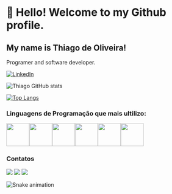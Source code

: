 # 👋 Hello! Welcome to my Github profile.
## My name is Thiago de Oliveira!
Programer and software developer.

[![LinkedIn](https://img.shields.io/badge/LinkedIn-0077B5?style=for-the-badge&logo=linkedin&logoColor=white)](https://www.linkedin.com/in/thiago-de-oliveira-sampaio-0085a8239/)

![Thiago GitHub stats](https://github-readme-stats.vercel.app/api?username=skaduhs5232&show_icons=true&theme=tokyonight)


[![Top Langs](https://github-readme-stats.vercel.app/api/top-langs/?username=skaduhs5232&layout=donut&theme=dark)](https://github.com/skaduhs5232/github-readme-stats)





### Linguagens de Programação que mais ultilizo:

<div style="display: flex;">
<img src="https://cdn.jsdelivr.net/gh/devicons/devicon@latest/icons/typescript/typescript-original.svg" style="width: 60px; height: 60px;">
<img src="https://cdn.jsdelivr.net/gh/devicons/devicon@latest/icons/javascript/javascript-original.svg" style="width: 60px; height: 60px;">
<img src="https://cdn.jsdelivr.net/gh/devicons/devicon@latest/icons/java/java-original.svg" style="width: 60px; height: 60px;">
<img src="https://cdn.jsdelivr.net/gh/devicons/devicon@latest/icons/angular/angular-original.svg" style="width: 60px; height: 60px;">
<img src="https://cdn.jsdelivr.net/gh/devicons/devicon@latest/icons/html5/html5-original.svg" style="width: 60px; height: 60px;">
<img src="https://cdn.jsdelivr.net/gh/devicons/devicon@latest/icons/mysql/mysql-original-wordmark.svg" style="width: 60px; height: 60px;">
</div>

### Contatos

<a href="https://instagram.com/thiao_samp" target="_blank"><img loading="lazy" src="https://img.shields.io/badge/-Instagram-%23E4405F?style=for-the-badge&logo=instagram&logoColor=white" target="_blank"></a>
<a href = "mailto:thiagooliveira1039@gmail.com"><img loading="lazy" src="https://img.shields.io/badge/Gmail-D14836?style=for-the-badge&logo=gmail&logoColor=white" target="_blank"></a>
<a href="https://api.whatsapp.com/send?phone=5585996227841" target="_blank">
  <img loading="lazy" src="https://img.shields.io/badge/-WhatsApp-%25ACD436?style=for-the-badge&logo=whatsapp&logoColor=white" target="_blank">
</a>


![Snake animation](https://github.com/skaduhs5232/skaduhs5232/blob/output/github-contribution-grid-snake.svg)
          
    
